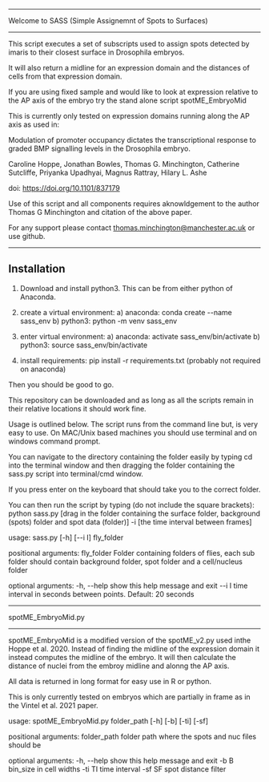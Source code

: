---------------------------------------------------------

Welcome to SASS (Simple Assignemnt of Spots to Surfaces)

---------------------------------------------------------


This script executes a set of subscripts used to assign spots detected by imaris to their closest surface in Drosophila embryos. 

It will also return a midline for an expression domain and the distances of cells from that expression domain. 

If you are using fixed sample and would like to look at expression relative to the AP axis of the embryo try the stand alone script spotME_EmbryoMid

This is currently only tested on expression domains running along the AP axis as used in: 

Modulation of promoter occupancy dictates the transcriptional response to graded BMP signalling levels in the Drosophila embryo.

Caroline Hoppe, Jonathan Bowles,  Thomas G. Minchington, Catherine Sutcliffe,  Priyanka Upadhyai,  Magnus Rattray,  Hilary L. Ashe

doi: https://doi.org/10.1101/837179

Use of this script and all components requires aknowldgement to the author Thomas G Minchington and citation of the above paper.

For any support please contact thomas.minchington@manchester.ac.uk or use github.

--------------
Installation
--------------

1. Download and install python3. This can be from either python of Anaconda.
2. create a virtual environment:
    a) anaconda: conda create --name sass_env
    b) python3: python -m venv sass_env

3. enter virtual environment:
    a) anaconda: activate sass_env/bin/activate
    b) python3: source sass_env/bin/activate

4. install requirements: pip install -r requirements.txt (probably not required on anaconda)

Then you should be good to go.



This repository can be downloaded and as long as all the scripts remain in their relative locations it should work fine. 

Usage is outlined below. The script runs from the command line but, is very easy to use. On MAC/Unix based machines you should use terminal and on windows command prompt.

You can navigate to the directory containing the folder easily by typing cd into the terminal window and then dragging the folder containing the sass.py script into terminal/cmd window.

If you press enter on the keyboard that should take you to the correct folder.

You can then run the script by typing (do not include the square brackets): python sass.py [drag in the folder containing the surface folder, background (spots) folder and spot data (folder)] -i [the time interval between frames]

usage: sass.py [-h] [--i I] fly_folder

positional arguments:
  fly_folder  Folder containing folders of flies, each sub folder should
              contain background folder, spot folder and a cell/nucleus folder
              

optional arguments:
  -h, --help  show this help message and exit
  --i I       time interval in seconds between points. Default: 20 seconds


---------------------------------------------------------

spotME_EmbryoMid.py

---------------------------------------------------------

spotME_EmbryoMid is a modified version of the spotME_v2.py used inthe Hoppe et al. 2020. Instead of finding the midline of the expression domain it instead computes the midline of the embryo. It will then calculate the distance of nuclei from the embroy midline and alonng the AP axis.

All data is returned in long format for easy use in R or python.

This is only currently tested on embryos which are partially in frame as in the Vintel et al. 2021 paper.

usage: spotME_EmbryoMid.py folder_path [-h] [-b] [-ti] [-sf]

positional arguments:
  folder_path  folder path where the spots and nuc files should be

optional arguments:
  -h, --help   show this help message and exit
  -b B         bin_size in cell widths
  -ti TI       time interval
  -sf SF       spot distance filter

